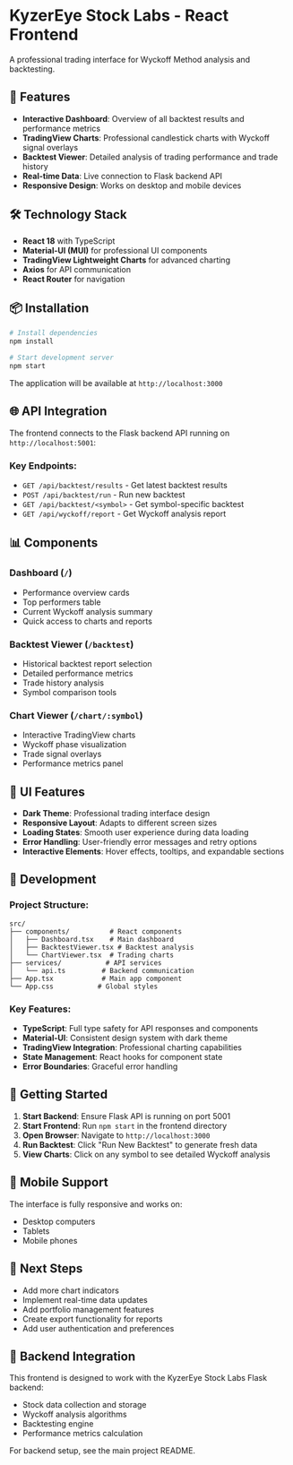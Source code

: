 # KyzerEye Stock Labs - React Frontend

A professional trading interface for Wyckoff Method analysis and backtesting.

## 🚀 Features

- **Interactive Dashboard**: Overview of all backtest results and performance metrics
- **TradingView Charts**: Professional candlestick charts with Wyckoff signal overlays
- **Backtest Viewer**: Detailed analysis of trading performance and trade history
- **Real-time Data**: Live connection to Flask backend API
- **Responsive Design**: Works on desktop and mobile devices

## 🛠️ Technology Stack

- **React 18** with TypeScript
- **Material-UI (MUI)** for professional UI components
- **TradingView Lightweight Charts** for advanced charting
- **Axios** for API communication
- **React Router** for navigation

## 📦 Installation

```bash
# Install dependencies
npm install

# Start development server
npm start
```

The application will be available at `http://localhost:3000`

## 🌐 API Integration

The frontend connects to the Flask backend API running on `http://localhost:5001`:

### Key Endpoints:
- `GET /api/backtest/results` - Get latest backtest results
- `POST /api/backtest/run` - Run new backtest
- `GET /api/backtest/<symbol>` - Get symbol-specific backtest
- `GET /api/wyckoff/report` - Get Wyckoff analysis report

## 📊 Components

### Dashboard (`/`)
- Performance overview cards
- Top performers table
- Current Wyckoff analysis summary
- Quick access to charts and reports

### Backtest Viewer (`/backtest`)
- Historical backtest report selection
- Detailed performance metrics
- Trade history analysis
- Symbol comparison tools

### Chart Viewer (`/chart/:symbol`)
- Interactive TradingView charts
- Wyckoff phase visualization
- Trade signal overlays
- Performance metrics panel

## 🎨 UI Features

- **Dark Theme**: Professional trading interface design
- **Responsive Layout**: Adapts to different screen sizes
- **Loading States**: Smooth user experience during data loading
- **Error Handling**: User-friendly error messages and retry options
- **Interactive Elements**: Hover effects, tooltips, and expandable sections

## 🔧 Development

### Project Structure:
```
src/
├── components/          # React components
│   ├── Dashboard.tsx    # Main dashboard
│   ├── BacktestViewer.tsx # Backtest analysis
│   └── ChartViewer.tsx  # Trading charts
├── services/           # API services
│   └── api.ts         # Backend communication
├── App.tsx            # Main app component
└── App.css           # Global styles
```

### Key Features:
- **TypeScript**: Full type safety for API responses and components
- **Material-UI**: Consistent design system with dark theme
- **TradingView Integration**: Professional charting capabilities
- **State Management**: React hooks for component state
- **Error Boundaries**: Graceful error handling

## 🚀 Getting Started

1. **Start Backend**: Ensure Flask API is running on port 5001
2. **Start Frontend**: Run `npm start` in the frontend directory
3. **Open Browser**: Navigate to `http://localhost:3000`
4. **Run Backtest**: Click "Run New Backtest" to generate fresh data
5. **View Charts**: Click on any symbol to see detailed Wyckoff analysis

## 📱 Mobile Support

The interface is fully responsive and works on:
- Desktop computers
- Tablets
- Mobile phones

## 🎯 Next Steps

- Add more chart indicators
- Implement real-time data updates
- Add portfolio management features
- Create export functionality for reports
- Add user authentication and preferences

## 🔗 Backend Integration

This frontend is designed to work with the KyzerEye Stock Labs Flask backend:
- Stock data collection and storage
- Wyckoff analysis algorithms
- Backtesting engine
- Performance metrics calculation

For backend setup, see the main project README.